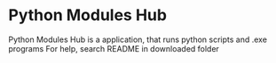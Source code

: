 # Python Modules Hub

Python Modules Hub is a application, that runs python scripts and .exe programs
For help, search README in downloaded folder
